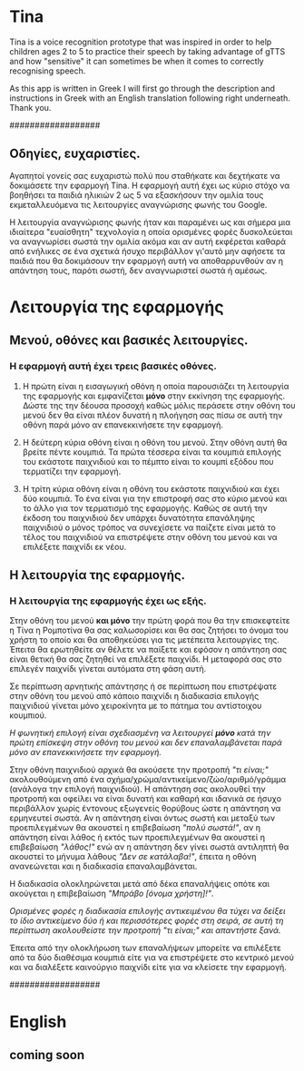 # Tina

Tina is a voice recognition prototype that was inspired in order to help children ages 2 to 5 to practice their speech by taking advantage of gTTS and how "sensitive" it can sometimes be when it comes to correctly recognising speech.

As this app is written in Greek I will first go through the description and instructions in Greek with an English translation following right underneath. Thank you.

##################


## Οδηγίες, ευχαριστίες.

Αγαπητοί γονείς σας ευχαριστώ πολύ που σταθήκατε και δεχτήκατε να δοκιμάσετε την εφαρμογή Tina.
Η εφαρμογή αυτή έχει ως κύριο στόχο να βοηθήσει τα παιδιά ηλικιών 2 ως 5 να εξασκήσουν την ομιλία τους εκμεταλλευόμενα τις λειτουργίες αναγνώρισης φωνής του Google.

Η λειτουργία αναγνώρισης φωνής ήταν και παραμένει ως και σήμερα μια ιδιαίτερα "ευαίσθητη" τεχνολογία η οποία ορισμένες φορές δυσκολεύεται να αναγνωρίσει σωστά την ομιλία ακόμα και αν αυτή εκφέρεται καθαρά από ενήλικες σε ένα σχετικά ήσυχο περιβάλλον γι'αυτό μην αφήσετε τα παιδιά που θα δοκιμάσουν την εφαρμογή αυτή να αποθαρρυνθούν αν η απάντηση τους, παρότι σωστή, δεν αναγνωριστεί σωστά ή αμέσως.

# Λειτουργία της εφαρμογής
## Μενού, οθόνες και βασικές λειτουργίες.

### Η εφαρμογή αυτή έχει τρεις βασικές οθόνες.

1. Η πρώτη είναι η εισαγωγική οθόνη η οποία παρουσιάζει τη λειτουργία της εφαρμογής και εμφανίζεται **μόνο** στην εκκίνηση της εφαρμογής. Δώστε της την δέουσα προσοχή καθώς μόλις περάσετε στην οθόνη του μενού δεν θα είναι πλέον δυνατή η πλοήγηση σας πίσω σε αυτή την οθόνη παρά μόνο αν επανεκκινήσετε την εφαρμογή.

2. Η δεύτερη κύρια οθόνη είναι η οθόνη του μενού. Στην οθόνη αυτή θα βρείτε πέντε κουμπιά. Τα πρώτα τέσσερα είναι τα κουμπιά επιλογής του εκάστοτε παιχνιδιού και το πέμπτο είναι το κουμπί εξόδου που τερματίζει την εφαρμογή.

3. Η τρίτη κύρια οθόνη είναι η οθόνη του εκάστοτε παιχνιδιού και έχει δύο κουμπιά. Το ένα είναι για την επιστροφή σας στο κύριο μενού και το άλλο για τον τερματισμό της εφαρμογής. Καθώς σε αυτή την έκδοση του παιχνιδιού δεν υπάρχει δυνατότητα επανάληψης παιχνιδιού ο μόνος τρόπος να συνεχίσετε να παίζετε είναι μετά το τέλος του παιχνιδιού να επιστρέψετε στην οθόνη του μενού και να επιλέξετε παιχνίδι εκ νέου.

## Η λειτουργία της εφαρμογής.

### Η λειτουργία της εφαρμογής έχει ως εξής.
Στην οθόνη του μενού **και μόνο** την πρώτη φορά που θα την επισκεφτείτε η Τίνα η Ρομποτίνα θα σας καλωσορίσει και θα σας ζητήσει το όνομα του χρήστη το οποίο και θα αποθηκεύσει για τις μετέπειτα λειτουργίες της. Έπειτα θα ερωτηθείτε αν θέλετε να παίξετε και εφόσον η απάντηση σας είναι θετική θα σας ζητηθεί να επιλέξετε παιχνίδι. Η μεταφορά σας στο επιλεγέν παιχνίδι γίνεται αυτόματα στη φάση αυτή.

Σε περίπτωση αρνητικής απάντησης ή σε περίπτωση που επιστρέψατε στην οθόνη του μενού από κάποιο παιχνίδι η διαδικασία επιλογής παιχνιδιού γίνεται μόνο χειροκίνητα με το πάτημα του αντίστοιχου κουμπιού.

*Η φωνητική επιλογή είναι σχεδιασμένη να λειτουργεί **μόνο** κατά την πρώτη επίσκεψη στην οθόνη του μενού και δεν επαναλαμβάνεται παρά μόνο αν επανεκκινήσετε την εφαρμογή.*

Στην οθόνη παιχνιδιού αρχικά θα ακούσετε την προτροπή *"τι είναι;"* ακολουθούμενη από ένα σχήμα/χρώμα/αντικείμενο/ζώο/αριθμό/γράμμα (ανάλογα την επιλογή παιχνιδιού). Η απάντηση σας ακολουθεί την προτροπή και οφείλει να είναι δυνατή και καθαρή και ιδανικά σε ήσυχο περιβάλλον χωρίς έντονους εξωγενείς θορύβους ώστε η απάντηση να ερμηνευτεί σωστά. Αν η απάντηση είναι όντως σωστή και μεταξύ των προεπιλεγμένων θα ακουστεί η επιβεβαίωση *"πολύ σωστά!"*, αν η απάντηση είναι λάθος ή εκτός των προεπιλεγμένων θα ακουστεί η επιβεβαίωση *"λάθος!"* ενώ αν η απάντηση δεν γίνει σωστά αντιληπτή θα ακουστεί το μήνυμα λάθους *"Δεν σε κατάλαβα!"*, έπειτα η οθόνη ανανεώνεται και η διαδικασία επαναλαμβάνεται.

Η διαδικασία ολοκληρώνεται μετά από δέκα επαναλήψεις οπότε και ακούγεται η επιβεβαίωση *"Μπράβο [όνομα χρήστη]!"*.

*Ορισμένες φορές η διαδικασία επιλογής αντικειμένου θα τύχει να δείξει το ίδιο αντικείμενο δύο ή και περισσότερες φορές στη σειρά, σε αυτή τη περίπτωση ακολουθείστε την προτροπή "τι είναι;" και απαντήστε ξανά.*

Έπειτα από την ολοκλήρωση των επαναλήψεων μπορείτε να επιλέξετε από τα δύο διαθέσιμα κουμπιά είτε για να επιστρέψετε στο κεντρικό μενού και να διαλέξετε καινούργιο παιχνίδι είτε για να κλείσετε την εφαρμογή.

##################

# English
## coming soon